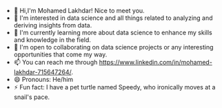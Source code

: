 - 👋 Hi,I'm Mohamed Lakhdar! Nice to meet you.
- 👀 I'm interested in data science and all things related to analyzing and deriving insights from data.
- 🌱 I'm currently learning more about data science to enhance my skills and knowledge in the field.
- 💞️ I'm open to collaborating on data science projects or any interesting opportunities that come my way.
- 📫 You can reach me through https://www.linkedin.com/in/mohamed-lakhdar-715647264/.
- 😄 Pronouns: He/him
- ⚡ Fun fact: I have a pet turtle named Speedy, who ironically moves at a snail's pace.

<!---
Medolakh33/Medolakh33 is a ✨ special ✨ repository because its `README.md` (this file) appears on your GitHub profile.
You can click the Preview link to take a look at your changes.
--->
